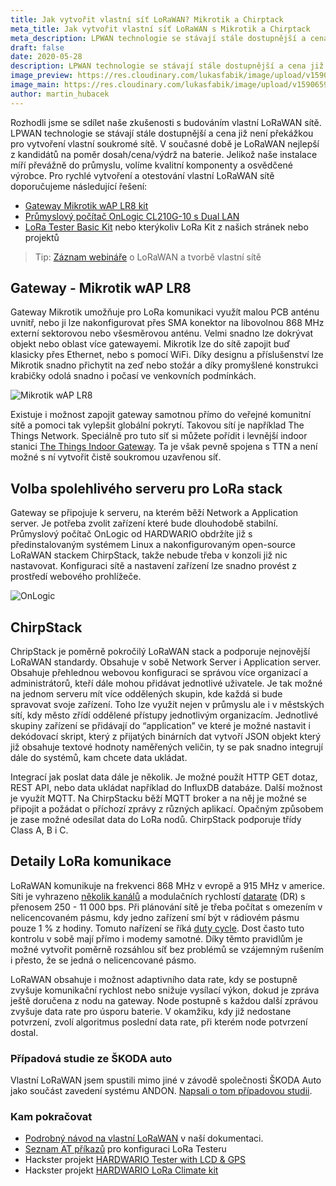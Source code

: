 ```yaml
---
title: Jak vytvořit vlastní síť LoRaWAN? Mikrotik a Chirptack
meta_title: Jak vytvořit vlastní síť LoRaWAN s Mikrotik a Chirptack
meta_description: LPWAN technologie se stávají stále dostupnější a cena již není překážkou. V současné době je LoRaWAN nejlepší z kandidátů na poměr dosah/cena/výdrž na baterie. Jak si vytvořit vlastní LoRaWAN?
draft: false
date: 2020-05-28
description: LPWAN technologie se stávají stále dostupnější a cena již není překážkou. V současné době je LoRaWAN nejlepší z kandidátů na poměr dosah/cena/výdrž na baterie. Jak si vytvořit vlastní LoRaWAN?
image_preview: https://res.cloudinary.com/lukasfabik/image/upload/v1590659613/blog/2020-05-14-lorawan-mikrotik-chirpstack/lorawan.png
image_main: https://res.cloudinary.com/lukasfabik/image/upload/v1590659616/blog/2020-05-14-lorawan-mikrotik-chirpstack/lorawan_wide.png
author: martin_hubacek
---
```


Rozhodli jsme se sdílet naše zkušenosti s budováním vlastní LoRaWAN sítě. LPWAN technologie se stávají stále dostupnější a cena již není překážkou pro vytvoření vlastní soukromé sítě. V současné době je LoRaWAN nejlepší z kandidátů na poměr dosah/cena/výdrž na baterie. Jelikož naše instalace míří převážně do průmyslu, volíme kvalitní komponenty a osvědčené výrobce. Pro rychlé vytvoření a otestování vlastní LoRaWAN sítě doporučujeme následující řešení:

- [Gateway Mikrotik wAP LR8 kit](https://obchod.hardwario.cz/routerboard-mikrotik-lora/)
- [Průmyslový počítač OnLogic CL210G-10 s Dual LAN](https://obchod.hardwario.cz/onlogic-cl210g-10/)
- [LoRa Tester Basic Kit](https://obchod.hardwario.cz/onlogic-cl210g-10/) nebo kterýkoliv LoRa Kit z našich stránek nebo projektů

> Tip: [Záznam webináře](/cs/video/lorawan-prakticky) o LoRaWAN a&nbsp;tvorbě vlastní sítě

## Gateway - Mikrotik wAP LR8
Gateway Mikrotik umožňuje pro LoRa komunikaci využít malou PCB anténu uvnitř, nebo ji lze nakonfigurovat přes SMA konektor na libovolnou 868 MHz externí sektorovou nebo všesměrovou anténu. Velmi snadno lze dokrývat objekt nebo oblast více gatewayemi. Mikrotik lze do sítě zapojit buď klasicky přes Ethernet, nebo s pomocí WiFi.
Díky designu a příslušenství lze Mikrotik snadno přichytit na zeď nebo stožár a díky promyšlené konstrukci krabičky odolá snadno i počasí ve venkovních podmínkách.

![Mikrotik wAP LR8](https://res.cloudinary.com/lukasfabik/image/upload/v1590659095/blog/2020-05-14-lorawan-mikrotik-chirpstack/mikrotik.jpg)

Existuje i možnost zapojit gateway samotnou přímo do veřejné komunitní sítě a pomoci tak vylepšit globální pokrytí. Takovou sítí je například The Things Network. Speciálně pro tuto síť si můžete pořídit i levnější indoor stanici [The Things Indoor Gateway](https://www.thethingsnetwork.org/docs/gateways/thethingsindoor/). Ta je však pevně spojena s TTN a není možné s ní vytvořit čistě soukromou uzavřenou síť.

## Volba spolehlivého serveru pro LoRa stack

Gateway se připojuje k serveru, na kterém běží Network a Application server. Je potřeba zvolit zařízení které bude dlouhodobě stabilní. Průmyslový počítač OnLogic od HARDWARIO obdržíte již s předinstalovaným systémem Linux a nakonfigurovaným open-source LoRaWAN stackem ChirpStack, takže nebude třeba v konzoli již nic nastavovat. Konfiguraci sítě a nastavení zařízení lze snadno provést z prostředí webového prohlížeče.

![OnLogic](https://res.cloudinary.com/lukasfabik/image/upload/v1590659227/blog/2020-05-14-lorawan-mikrotik-chirpstack/onlogic.jpg)


## ChirpStack
ChripStack je poměrně pokročilý LoRaWAN stack a podporuje nejnovější LoRaWAN standardy. Obsahuje v sobě Network Server i Application server. Obsahuje přehlednou webovou konfiguraci se správou více organizací a administrátorů, kteří dále mohou přidávat jednotlivé uživatele. Je tak možné na jednom serveru mít více oddělených skupin, kde každá si bude spravovat svoje zařízení. Toho lze využít nejen v průmyslu ale i v městských sítí, kdy město zřídí oddělené přístupy jednotlivým organizacím.
Jednotlivé skupiny zařízení se přidávají do “application” ve které je možné nastavit i dekódovací skript, který z přijatých binárních dat vytvoří JSON objekt který již obsahuje textové hodnoty naměřených veličin, ty se pak snadno integrují dále do systémů, kam chcete data ukládat.

Integrací jak poslat data dále je několik. Je možné použít HTTP GET dotaz, REST API, nebo data ukládat například do InfluxDB databáze. Další možnost je využít MQTT. Na ChirpStacku běží MQTT broker a na něj je možné se připojit a požádat o příchozí zprávy z různých aplikací. Opačným způsobem je zase možné odesílat data do LoRa nodů. ChirpStack podporuje třídy Class A, B i C.

## Detaily LoRa komunikace
LoRaWAN komunikuje na frekvenci 868 MHz v evropě a 915 MHz v americe. Síti je vyhrazeno [několik kanálů](https://www.thethingsnetwork.org/docs/lorawan/frequency-plans.html) a modulačních rychlostí [datarate](https://www.thethingsnetwork.org/docs/lorawan/modulation-data-rate.html) (DR) s přenosem 250 - 11 000 bps. Při plánování sítě je třeba počítat s omezením v nelicencovaném pásmu, kdy jedno zařízení smí být v rádiovém pásmu pouze 1 % z hodiny. Tomuto nařízení se říká [duty cycle](https://www.thethingsnetwork.org/docs/lorawan/duty-cycle.html). Dost často tuto kontrolu v sobě mají přímo i modemy samotné. Díky těmto pravidlům je možné vytvořit poměrně rozsáhlou síť bez problémů se vzájemným rušením i přesto, že se jedná o nelicencované pásmo.

LoRaWAN obsahuje i možnost adaptivního data rate, kdy se postupně zvyšuje komunikační rychlost nebo snižuje vysílací výkon, dokud je zpráva ještě doručena z nodu na gateway. Node postupně s každou další zprávou zvyšuje data rate pro úsporu baterie. V okamžiku, kdy již nedostane potvrzení, zvolí algoritmus poslední data rate, při kterém node potvrzení dostal.

### Případová studie ze ŠKODA auto

Vlastní LoRaWAN jsem spustili mimo jiné v závodě společnosti ŠKODA Auto jako součást zavedení systému ANDON. [Napsali o tom případovou studii](/cs/case-studies/skoda-andon/).

### Kam pokračovat

* [Podrobný návod na vlastní LoRaWAN](https://developers.hardwario.com/projects/private-lora-network-with-mikrotik-and-chirpstack) v naší dokumentaci.
* [Seznam AT příkazů](https://developers.hardwario.com/tutorials/lora-at-commands-configuration) pro konfiguraci LoRa Testeru
* Hackster projekt [HARDWARIO Tester with LCD & GPS](https://www.hackster.io/160709/lora-tester-with-lcd-gps-open-configurable-low-power-4a5b61)
* Hackster projekt [HARDWARIO LoRa Climate kit](https://www.hackster.io/hubmartin/lora-climate-monitor-easy-open-low-power-and-with-graphs-7bacc2)
